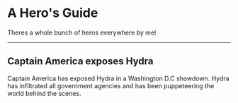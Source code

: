# A Hero's Guide
Theres a whole bunch of heros everywhere
by mel

----

## **Captain America exposes Hydra**

Captain America has exposed Hydra in a Washington D.C showdown. Hydra has infiltrated all government agencies and has been puppeteering the world behind the scenes. 